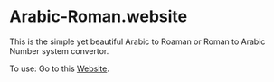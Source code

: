 # Arabic-Roman.website
This is the simple yet beautiful Arabic to Roaman or Roman to Arabic Number system convertor.

To use: Go to this [Website](https://www.romanarabic.com).
